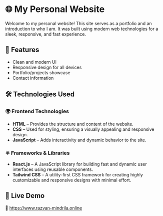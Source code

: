 # 🌐 My Personal Website

Welcome to my personal website! This site serves as a portfolio and an introduction to who I am. It was built using modern web technologies for a sleek, responsive, and fast experience.

## 🚀 Features
- Clean and modern UI  
- Responsive design for all devices  
- Portfolio/projects showcase  
- Contact information  

## 🛠️ Technologies Used

### 🌍 Frontend Technologies
- **HTML** – Provides the structure and content of the website.  
- **CSS** – Used for styling, ensuring a visually appealing and responsive design.  
- **JavaScript** – Adds interactivity and dynamic behavior to the site.  

### ⚛️ Frameworks & Libraries
- **React.js** – A JavaScript library for building fast and dynamic user interfaces using reusable components.  
- **Tailwind CSS** – A utility-first CSS framework for creating highly customizable and responsive designs with minimal effort.  

## 📌 Live Demo
🔗 https://www.razvan-mindrila.online
